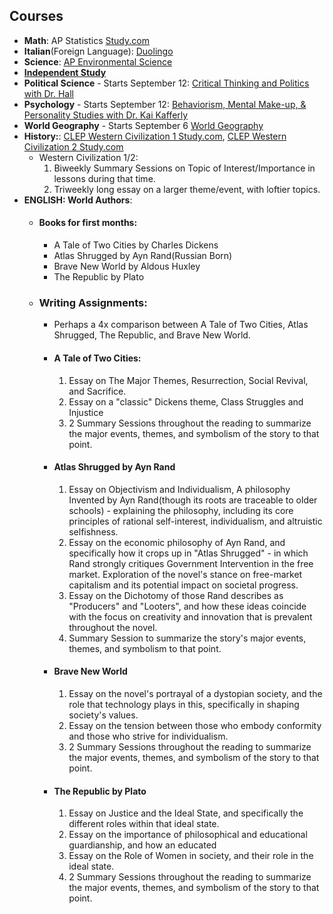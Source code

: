 ## **Courses**
- **Math**: AP Statistics [Study.com](https://study.com/academy/course/ap-statistics-exam-prep.html)
- **Italian**(Foreign Language): [Duolingo](https://www.duolingo.com/learn)
- **Science**: [AP Environmental Science](https://study.com/academy/course/ap-environmental-science.html)
- [**Independent Study**](https://github.com/Garberchov/GARBER_INSTITUTE/tree/main/INDEPENDENT_STUDY)
- **Political Science** - Starts September 12: [Critical Thinking and Politics with Dr. Hall](https://outschool.com/classes/critical-thinking-and-politics-12-week-version-u0UQhIxk)
- **Psychology** - Starts September 12: [Behaviorism, Mental Make-up, & Personality Studies with Dr. Kai Kafferly](https://outschool.com/classes/behaviorism-mental-make-up-personality-studies-psychology-for-teens-XHo7w7LN)
- **World Geography** - Starts September 6 [World Geography](https://outschool.com/classes/world-geography-part-1-i-full-semester-NWeZhMQQ)
- **History:**: [CLEP Western Civilization 1 Study.com](https://study.com/academy/course/clep-western-civilization-i-course.html), [CLEP Western Civilization 2 Study.com](https://study.com/academy/course/clep-western-civilization-ii-study-guide-test-prep.html)
	- Western Civilization 1/2:
		1. Biweekly Summary Sessions on Topic of Interest/Importance in lessons during that time.
		2. Triweekly long essay on a larger theme/event, with loftier topics. 
- **ENGLISH: World Authors**:
	- #### Books for first months:
		- A Tale of Two Cities by Charles Dickens
		- Atlas Shrugged by Ayn Rand(Russian Born)
		- Brave New World by Aldous Huxley
		- The Republic by Plato
	- ### Writing Assignments:
		- Perhaps a 4x comparison between A Tale of Two Cities, Atlas Shrugged, The Republic, and Brave New World.
		- #### A Tale of Two Cities:
			1. Essay on The Major Themes, Resurrection, Social Revival, and Sacrifice.
			2. Essay on a "classic" Dickens theme, Class Struggles and Injustice
			3. 2 Summary Sessions throughout the reading to summarize the major events, themes, and symbolism of the story to that point.
		- #### Atlas Shrugged by Ayn Rand
			1. Essay on Objectivism and Individualism, A philosophy Invented by Ayn Rand(though its roots are traceable to older schools) - explaining the philosophy, including its core principles of rational self-interest, individualism, and altruistic selfishness.
			2. Essay on the economic philosophy of Ayn Rand, and specifically how it crops up in "Atlas Shrugged" - in which Rand strongly critiques Government Intervention in the free market. Exploration of the novel's stance on free-market capitalism and its potential impact on societal progress.
			3. Essay on the Dichotomy of those Rand describes as "Producers" and "Looters", and how these ideas coincide with the focus on creativity and innovation that is prevalent throughout the novel.
			4. Summary Session to summarize the story's major events, themes, and symbolism to that point.
		- #### Brave New World
			1. Essay on the novel's portrayal of a dystopian society, and the role that technology plays in this, specifically in shaping society's values. 
			2. Essay on the tension between those who embody conformity and those who strive for individualism.
			3. 2 Summary Sessions throughout the reading to summarize the major events, themes, and symbolism of the story to that point.
		- #### The Republic by Plato
			1. Essay on Justice and the Ideal State, and specifically the different roles within that ideal state. 
			2. Essay on the importance of philosophical and educational guardianship, and how an educated 
			3. Essay on the Role of Women in society, and their role in the ideal state. 
			4. 2 Summary Sessions throughout the reading to summarize the major events, themes, and symbolism of the story to that point.